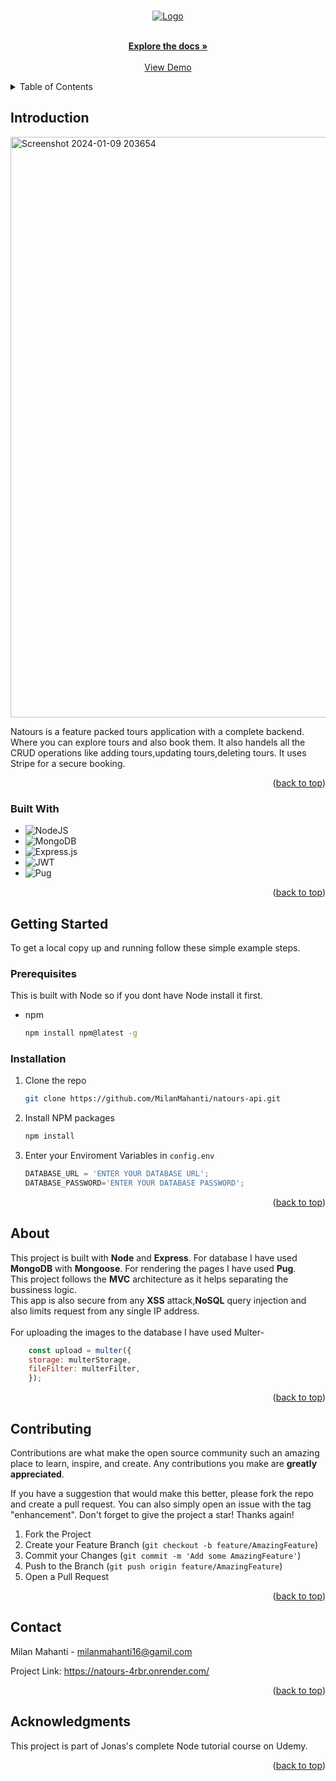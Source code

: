 <!-- Improved compatibility of back to top link: See: https://github.com/othneildrew/Best-README-Template/pull/73 -->
<a name="readme-top"></a>
<!--
*** Thanks for checking out the Best-README-Template. If you have a suggestion
*** that would make this better, please fork the repo and create a pull request
*** or simply open an issue with the tag "enhancement".
*** Don't forget to give the project a star!
*** Thanks again! Now go create something AMAZING! :D
-->



<!-- PROJECT SHIELDS -->
<!--
*** I'm using markdown "reference style" links for readability.
*** Reference links are enclosed in brackets [ ] instead of parentheses ( ).
*** See the bottom of this document for the declaration of the reference variables
*** for contributors-url, forks-url, etc. This is an optional, concise syntax you may use.
*** https://www.markdownguide.org/basic-syntax/#reference-style-links
-->


<!-- PROJECT LOGO -->
<br />
<div align="center">
  <a href="https://github.com/MilanMahanti/natours-api">
    <img src="https://github.com/MilanMahanti/natours-api/assets/114055453/d4bc1ce7-2080-4ce4-9532-f7fd36ee3b19" alt="Logo" >
  </a>

  <p align="center">
    <br />
    <a href="https://github.com/MilanMahanti/natours-api"><strong>Explore the docs »</strong></a>
    <br />
    <br />
    <a href="https://natours-4rbr.onrender.com/">View Demo</a>
  </p>
</div>



<!-- TABLE OF CONTENTS -->
<details>
  <summary>Table of Contents</summary>
  <ol>
    <li>
      <a href="#introduction">Introduction</a>
      <ul>
        <li><a href="#built-with">Built With</a></li>
      </ul>
    </li>
    <li>
      <a href="#getting-started">Getting Started</a>
      <ul>
        <li><a href="#prerequisites">Prerequisites</a></li>
        <li><a href="#installation">Installation</a></li>
      </ul>
    </li>
    <li><a href="#about">About</a></li>
    <li><a href="#contact">Contact</a></li>
    <li><a href="#acknowledgments">Acknowledgments</a></li>
  </ol>
</details>



<!-- ABOUT THE PROJECT -->
## Introduction

<img width="929" alt="Screenshot 2024-01-09 203654" src="https://github.com/MilanMahanti/natours-api/assets/114055453/741351b7-4075-4d46-b080-830c5092ec04">


Natours is a feature packed tours application with a complete backend. Where you can explore tours and also book them. It also handels all the CRUD operations like adding tours,updating tours,deleting tours. It uses Stripe for a secure booking.

<p align="right">(<a href="#readme-top">back to top</a>)</p>



### Built With

* ![NodeJS](https://img.shields.io/badge/node.js-6DA55F?style=for-the-badge&logo=node.js&logoColor=white)
* ![MongoDB](https://img.shields.io/badge/MongoDB-%234ea94b.svg?style=for-the-badge&logo=mongodb&logoColor=white)
* ![Express.js](https://img.shields.io/badge/express.js-%23404d59.svg?style=for-the-badge&logo=express&logoColor=%2361DAFB)
* ![JWT](https://img.shields.io/badge/JWT-black?style=for-the-badge&logo=JSON%20web%20tokens)
* ![Pug](https://img.shields.io/badge/Pug-FFF?style=for-the-badge&logo=pug&logoColor=A86454)


<p align="right">(<a href="#readme-top">back to top</a>)</p>



<!-- GETTING STARTED -->
## Getting Started

To get a local copy up and running follow these simple example steps.

### Prerequisites

This is built with Node so if you dont have Node install it first. 
* npm
  ```sh
  npm install npm@latest -g
  ```

### Installation


1. Clone the repo
   ```sh
   git clone https://github.com/MilanMahanti/natours-api.git
   ```
2. Install NPM packages
   ```sh
   npm install
   ```
3. Enter your Enviroment Variables in `config.env`
   ```js
   DATABASE_URL = 'ENTER YOUR DATABASE URL';
   DATABASE_PASSWORD='ENTER YOUR DATABASE PASSWORD';
   ```

<p align="right">(<a href="#readme-top">back to top</a>)</p>



<!-- USAGE EXAMPLES -->
## About
This project is built with **Node** and **Express**. For database I have used **MongoDB** with **Mongoose**. For rendering the pages I have used **Pug**. <br/>
This project follows the **MVC** architecture as it helps separating the bussiness logic. <br/>
This app is also secure from any **XSS** attack,**NoSQL** query injection and also limits request from any single IP address. <br/><br/>
For uploading the images to the database I have used Multer-
```js
    const upload = multer({
    storage: multerStorage,
    fileFilter: multerFilter,
    });
```

<p align="right">(<a href="#readme-top">back to top</a>)</p>

<!-- CONTRIBUTING -->
## Contributing

Contributions are what make the open source community such an amazing place to learn, inspire, and create. Any contributions you make are **greatly appreciated**.

If you have a suggestion that would make this better, please fork the repo and create a pull request. You can also simply open an issue with the tag "enhancement".
Don't forget to give the project a star! Thanks again!

1. Fork the Project
2. Create your Feature Branch (`git checkout -b feature/AmazingFeature`)
3. Commit your Changes (`git commit -m 'Add some AmazingFeature'`)
4. Push to the Branch (`git push origin feature/AmazingFeature`)
5. Open a Pull Request

<p align="right">(<a href="#readme-top">back to top</a>)</p>


<!-- CONTACT -->
## Contact

Milan Mahanti - milanmahanti16@gamil.com

Project Link: https://natours-4rbr.onrender.com/

<p align="right">(<a href="#readme-top">back to top</a>)</p>



<!-- ACKNOWLEDGMENTS -->
## Acknowledgments

This project is part of Jonas's complete Node tutorial course on Udemy.

<p align="right">(<a href="#readme-top">back to top</a>)</p>



<!-- MARKDOWN LINKS & IMAGES -->
<!-- https://www.markdownguide.org/basic-syntax/#reference-style-links -->
[contributors-shield]: https://img.shields.io/github/contributors/MilanMahanti/natours-api.svg?style=for-the-badge
[contributors-url]: https://github.com/MilanMahanti/natours-api/graphs/contributors
[forks-shield]: https://img.shields.io/github/forks/MilanMahanti/natours-api.svg?style=for-the-badge
[forks-url]: https://github.com/MilanMahanti/natours-api/network/members
[stars-shield]: https://img.shields.io/github/stars/MilanMahanti/natours-api.svg?style=for-the-badge
[stars-url]: https://github.com/MilanMahanti/natours-api/stargazers
[issues-shield]: https://img.shields.io/github/issues/MilanMahanti/natours-api.svg?style=for-the-badge
[issues-url]: https://github.com/MilanMahanti/natours-api/issues
[license-shield]: https://img.shields.io/github/license/MilanMahanti/natours-api.svg?style=for-the-badge
[license-url]: https://github.com/MilanMahanti/natours-api/blob/master/LICENSE.txt
[linkedin-shield]: https://img.shields.io/badge/-LinkedIn-black.svg?style=for-the-badge&logo=linkedin&colorB=555
[linkedin-url]: https://linkedin.com/in/linkedin_username
[product-screenshot]: images/screenshot.png
[Next.js]: https://img.shields.io/badge/node.js-000000?style=for-the-badge&logo=nodedotjs&logoColor=white
[Next-url]: https://nextjs.org/
[React.js]: https://img.shields.io/badge/React-20232A?style=for-the-badge&logo=react&logoColor=61DAFB
[React-url]: https://reactjs.org/
[Vue.js]: https://img.shields.io/badge/Vue.js-35495E?style=for-the-badge&logo=vuedotjs&logoColor=4FC08D
[Vue-url]: https://vuejs.org/
[Angular.io]: https://img.shields.io/badge/Angular-DD0031?style=for-the-badge&logo=angular&logoColor=white
[Angular-url]: https://angular.io/
[Svelte.dev]: https://img.shields.io/badge/Svelte-4A4A55?style=for-the-badge&logo=svelte&logoColor=FF3E00
[Svelte-url]: https://svelte.dev/
[Laravel.com]: https://img.shields.io/badge/Laravel-FF2D20?style=for-the-badge&logo=laravel&logoColor=white
[Laravel-url]: https://laravel.com
[Bootstrap.com]: https://img.shields.io/badge/Bootstrap-563D7C?style=for-the-badge&logo=bootstrap&logoColor=white
[Bootstrap-url]: https://getbootstrap.com
[JQuery.com]: https://img.shields.io/badge/jQuery-0769AD?style=for-the-badge&logo=jquery&logoColor=white
[JQuery-url]: https://jquery.com 
